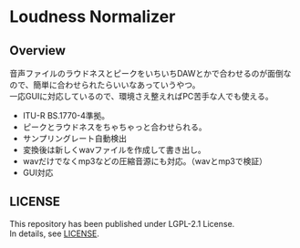 # Loudness Normalizer

## Overview

音声ファイルのラウドネスとピークをいちいちDAWとかで合わせるのが面倒なので、簡単に合わせられたらいいなあっていうやつ。  
一応GUIに対応しているので、環境さえ整えればPC苦手な人でも使える。

- ITU-R BS.1770-4準拠。
- ピークとラウドネスをちゃちゃっと合わせられる。
- サンプリングレート自動検出
- 変換後は新しくwavファイルを作成して書き出し。
- wavだけでなくmp3などの圧縮音源にも対応。（wavとmp3で検証）
- GUI対応

## LICENSE

This repository has been published under LGPL-2.1 License.  
In details, see [LICENSE](LICENSE).
